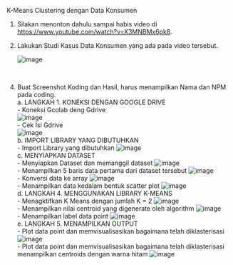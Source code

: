 K-Means Clustering dengan Data Konsumen
1.	Silakan menonton dahulu sampai habis video di https://www.youtube.com/watch?v=X3MNBMx6pk8.
2.	Lakukan Studi Kasus Data Konsumen yang ada pada video tersebut.
   
    ![image](https://github.com/user-attachments/assets/fd59cee5-ae26-4a4e-be96-5932a2539e7f)
   <br>
   
4. Buat Screenshot Koding dan Hasil, harus menampilkan Nama dan NPM pada coding. <br>
   a. LANGKAH 1. KONEKSI DENGAN GOOGLE DRIVE <br>
       - Koneksi Gcolab deng Gdrive  <br>
         ![image](https://github.com/user-attachments/assets/09f72fb5-eb84-4050-be46-d5a1bae05de2)
    <br>
       - Cek Isi Gdrive <br>
         ![image](https://github.com/user-attachments/assets/176b6162-dbdf-4df3-9be2-a8f034a90459)
    <br>
   b. IMPORT LIBRARY YANG DIBUTUHKAN
    <br>
        - Import Library yang dibutuhkan
           ![image](https://github.com/user-attachments/assets/1f2235ec-6dc3-4ae5-85cd-c1a21d0d4e2a)
    <br>
    c.	MENYIAPKAN DATASET
    <br>
        - Menyiapkan Dataset dan memanggil dataset
           ![image](https://github.com/user-attachments/assets/1f3192c9-1acc-4a5c-bf16-a585c725a45c)
    <br>
        - Menampilkan 5 baris data pertama dari dataset tersebut
           ![image](https://github.com/user-attachments/assets/70e81b51-3577-4201-ab38-a94c523187fe)
    <br>
        - Konversi data ke array
           ![image](https://github.com/user-attachments/assets/a87a253e-312c-4a48-bc74-5b366e430803)
    <br>
        - Menampilkan data kedalam bentuk scatter plot
           ![image](https://github.com/user-attachments/assets/f5ed4df2-9e98-4117-a7e9-35ba8a24b809)
    <br>
    d.	LANGKAH 4. MENGGUNAKAN LIBRARY K-MEANS
    <br>
        - Menagktifkan K Means dengan jumlah K = 2
           ![image](https://github.com/user-attachments/assets/6ebd6b24-9bbd-4ebd-8bee-415923fa54b9)
    <br>
        - Menampilkan nilai centroid yang digenerate oleh algorithm
           ![image](https://github.com/user-attachments/assets/f27dea00-6bd9-4e8c-9a00-612f19782598)
    <br>
        - Menampilkan label data point
           ![image](https://github.com/user-attachments/assets/b3f9a97f-7eff-47e7-8acd-a8509f3c0a1e)
    <br>
    e.	LANGKAH 5. MENAMPILKAN OUTPUT
    <br>
        - Plot data point dan memvisualisasikan bagaimana telah diklasterisasi
           ![image](https://github.com/user-attachments/assets/8d33df25-5bb7-4d71-b8e8-420762f0dbbf)
    <br>
        - Plot data point dan memvisualisasikan bagaimana telah diklasterisasi menampilkan centroids dengan warna hitam
           ![image](https://github.com/user-attachments/assets/37e7d8b3-0672-4897-bda6-d3023ddb3280)
